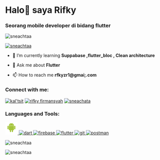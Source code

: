 <h1 align="start">Halo👋 saya Rifky</h1>
<h3 align="start">Seorang mobile developer di bidang flutter</h3>

<p align="left"> <img src="https://komarev.com/ghpvc/?username=sneachtaa&label=Profile%20views&color=cb2a32&style=plastic" alt="sneachtaa" /> </p>

<p align="left"> <a href="https://github.com/ryo-ma/github-profile-trophy"><img src="https://github-profile-trophy.vercel.app/?username=sneachtaa" alt="sneachtaa" /></a> </p>

- 🌱 I’m currently learning **Suppabase ,flutter_bloc , Clean architecture**

- 💬 Ask me about **Flutter**

- 📫 How to reach me **rfkyzr1@gmai;.com**

<h3 align="left">Connect with me:</h3>
<p align="left">
<a href="https://dev.to/kal'tsit" target="blank"><img align="center" src="https://raw.githubusercontent.com/rahuldkjain/github-profile-readme-generator/master/src/images/icons/Social/devto.svg" alt="kal'tsit" height="30" width="40" /></a>
<a href="https://linkedin.com/in/rifky firmansyah" target="blank"><img align="center" src="https://raw.githubusercontent.com/rahuldkjain/github-profile-readme-generator/master/src/images/icons/Social/linked-in-alt.svg" alt="rifky firmansyah" height="30" width="40" /></a>
<a href="https://instagram.com/sneachata" target="blank"><img align="center" src="https://raw.githubusercontent.com/rahuldkjain/github-profile-readme-generator/master/src/images/icons/Social/instagram.svg" alt="sneachata" height="30" width="40" /></a>
</p>

<h3 align="left">Languages and Tools:</h3>
<p align="left"> <a href="https://developer.android.com" target="_blank" rel="noreferrer"> <img src="https://raw.githubusercontent.com/devicons/devicon/master/icons/android/android-original-wordmark.svg" alt="android" width="40" height="40"/> </a> <a href="https://dart.dev" target="_blank" rel="noreferrer"> <img src="https://www.vectorlogo.zone/logos/dartlang/dartlang-icon.svg" alt="dart" width="40" height="40"/> </a> <a href="https://firebase.google.com/" target="_blank" rel="noreferrer"> <img src="https://www.vectorlogo.zone/logos/firebase/firebase-icon.svg" alt="firebase" width="40" height="40"/> </a> <a href="https://flutter.dev" target="_blank" rel="noreferrer"> <img src="https://www.vectorlogo.zone/logos/flutterio/flutterio-icon.svg" alt="flutter" width="40" height="40"/> </a> <a href="https://git-scm.com/" target="_blank" rel="noreferrer"> <img src="https://www.vectorlogo.zone/logos/git-scm/git-scm-icon.svg" alt="git" width="40" height="40"/> </a> <a href="https://www.mathworks.com/" target="_blank" rel="noreferrer">  <a href="https://postman.com" target="_blank" rel="noreferrer"> <img src="https://www.vectorlogo.zone/logos/getpostman/getpostman-icon.svg" alt="postman" width="40" height="40"/> </a> </p>

<div>
  <p><img align="center" src="https://github-readme-streak-stats.herokuapp.com/?user=sneachtaa&theme=dark" alt="sneachtaa" /></p>
<p><img align="left" src="https://github-readme-stats.vercel.app/api/top-langs?username=sneachtaa&show_icons=true&theme=tokyonight&locale=en&layout=compact" alt="sneachtaa" /></p>
</div>



